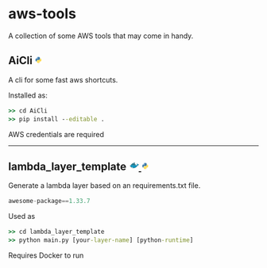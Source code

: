 # aws-tools

A collection of some AWS tools that may come in handy.
## AiCli [<img src="https://raw.githubusercontent.com/devicons/devicon/c7d326b6009e60442abc35fa45706d6f30ee4c8e/icons/python/python-original.svg" height=15> ](Python)

A cli for some fast aws shortcuts.

Installed as:
```cmd python
>> cd AiCli
>> pip install --editable .
```
AWS credentials are required
___
## lambda_layer_template [<img src="https://raw.githubusercontent.com/devicons/devicon/c7d326b6009e60442abc35fa45706d6f30ee4c8e/icons/docker/docker-original.svg" width=20> ](Docker) [<img src="https://raw.githubusercontent.com/devicons/devicon/c7d326b6009e60442abc35fa45706d6f30ee4c8e/icons/python/python-original.svg" height=15> ](Python)

Generate a lambda layer based on an requirements.txt file.
```python
awesome-package==1.33.7
```
Used as
```cmd
>> cd lambda_layer_template
>> python main.py [your-layer-name] [python-runtime]
```
Requires Docker to run
